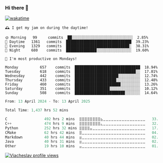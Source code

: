 ### Hi there 👋

[![wakatime](https://wakatime.com/badge/user/018c696b-0bdf-43bb-ab77-72c32d0bf4fe.svg)](https://wakatime.com/@018c696b-0bdf-43bb-ab77-72c32d0bf4fe)

<!-- README-STATS:START -->

```
🕰️ I get my jam on during the daytime!

🌞 Morning  	99     commits	██░░░░░░░░░░░░░░░░░░░░░░░░░░░░	2.85%
🌆 Daytime  	1361   commits	██████████████████████████████	39.23%
🌃 Evening  	1329   commits	█████████████████████████████░	38.31%
🌙 Night    	680    commits	██████████████░░░░░░░░░░░░░░░░	19.60%
```

```
📅 I'm most productive on Mondays!

Monday      	657    commits	██████████████████████████████	18.94%
Tuesday     	618    commits	████████████████████████████░░	17.81%
Wednesday   	442    commits	████████████████████░░░░░░░░░░	12.74%
Thursday    	433    commits	███████████████████░░░░░░░░░░░	12.48%
Friday      	460    commits	█████████████████████░░░░░░░░░	13.26%
Saturday    	351    commits	████████████████░░░░░░░░░░░░░░	10.12%
Sunday      	508    commits	███████████████████████░░░░░░░	14.64%
```

<!-- README-STATS:END -->

<!--START_SECTION:waka-->

```C
From: 13 April 2024 - To: 13 April 2025

Total Time: 1,437 hrs 52 mins

C                 492 hrs 2 mins  ⣿⣿⣿⣿⣿⣿⣿⣿⣦⣀⣀⣀⣀⣀⣀⣀⣀⣀⣀⣀⣀⣀⣀⣀⣀   33.77 %
C++               474 hrs 9 mins  ⣿⣿⣿⣿⣿⣿⣿⣿⣄⣀⣀⣀⣀⣀⣀⣀⣀⣀⣀⣀⣀⣀⣀⣀⣀   32.54 %
Python            252 hrs 32 mins ⣿⣿⣿⣿⣤⣀⣀⣀⣀⣀⣀⣀⣀⣀⣀⣀⣀⣀⣀⣀⣀⣀⣀⣀⣀   17.33 %
CMake             62 hrs 42 mins  ⣿⣀⣀⣀⣀⣀⣀⣀⣀⣀⣀⣀⣀⣀⣀⣀⣀⣀⣀⣀⣀⣀⣀⣀⣀   04.30 %
Markdown          40 hrs 44 mins  ⣶⣀⣀⣀⣀⣀⣀⣀⣀⣀⣀⣀⣀⣀⣀⣀⣀⣀⣀⣀⣀⣀⣀⣀⣀   02.80 %
Java              40 hrs 31 mins  ⣶⣀⣀⣀⣀⣀⣀⣀⣀⣀⣀⣀⣀⣀⣀⣀⣀⣀⣀⣀⣀⣀⣀⣀⣀   02.78 %
Other             19 hrs 10 mins  ⣤⣀⣀⣀⣀⣀⣀⣀⣀⣀⣀⣀⣀⣀⣀⣀⣀⣀⣀⣀⣀⣀⣀⣀⣀   01.32 %
```

<!--END_SECTION:waka-->

[![Viacheslav profile views](https://u8views.com/api/v1/github/profiles/25109435/views/day-week-month-total-count.svg)](https://u8views.com/github/Mcublog)
